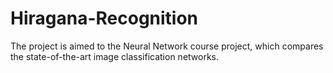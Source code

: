 # Hiragana-Recognition
The project is aimed to the Neural Network course project, which compares the state-of-the-art image classification networks. 

